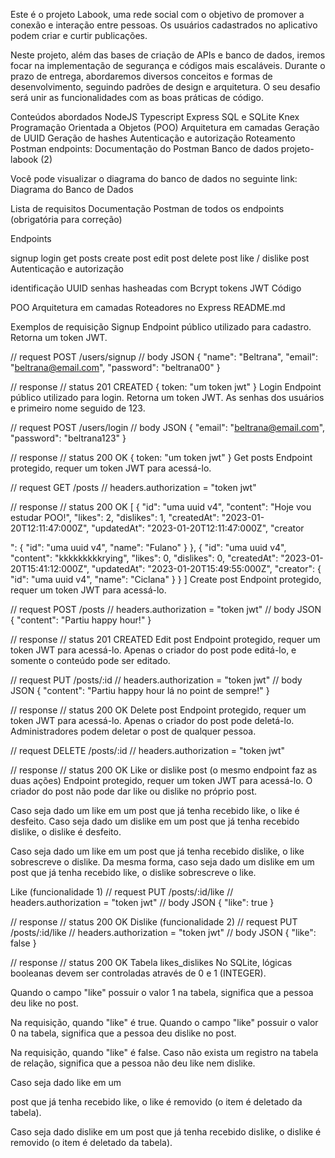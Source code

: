Este é o projeto Labook, uma rede social com o objetivo de promover a conexão e interação entre pessoas. Os usuários cadastrados no aplicativo podem criar e curtir publicações.

Neste projeto, além das bases de criação de APIs e banco de dados, iremos focar na implementação de segurança e códigos mais escaláveis. Durante o prazo de entrega, abordaremos diversos conceitos e formas de desenvolvimento, seguindo padrões de design e arquitetura. O seu desafio será unir as funcionalidades com as boas práticas de código.

Conteúdos abordados
NodeJS
Typescript
Express
SQL e SQLite
Knex
Programação Orientada a Objetos (POO)
Arquitetura em camadas
Geração de UUID
Geração de hashes
Autenticação e autorização
Roteamento
Postman endpoints: Documentação do Postman
Banco de dados
projeto-labook (2)

Você pode visualizar o diagrama do banco de dados no seguinte link: Diagrama do Banco de Dados

Lista de requisitos
Documentação Postman de todos os endpoints (obrigatória para correção)

Endpoints

 signup
 login
 get posts
 create post
 edit post
 delete post
 like / dislike post
Autenticação e autorização

 identificação UUID
 senhas hasheadas com Bcrypt
 tokens JWT
Código

 POO
 Arquitetura em camadas
 Roteadores no Express
README.md

Exemplos de requisição
Signup
Endpoint público utilizado para cadastro. Retorna um token JWT.

// request POST /users/signup
// body JSON
{
  "name": "Beltrana",
  "email": "beltrana@email.com",
  "password": "beltrana00"
}

// response
// status 201 CREATED
{
  token: "um token jwt"
}
Login
Endpoint público utilizado para login. Retorna um token JWT. As senhas dos usuários e primeiro nome seguido de 123.

// request POST /users/login
// body JSON
{
  "email": "beltrana@email.com",
  "password": "beltrana123"
}

// response
// status 200 OK
{
  token: "um token jwt"
}
Get posts
Endpoint protegido, requer um token JWT para acessá-lo.

// request GET /posts
// headers.authorization = "token jwt"

// response
// status 200 OK
[
    {
        "id": "uma uuid v4",
        "content": "Hoje vou estudar POO!",
        "likes": 2,
        "dislikes": 1,
        "createdAt": "2023-01-20T12:11:47:000Z",
        "updatedAt": "2023-01-20T12:11:47:000Z",
        "creator

": {
            "id": "uma uuid v4",
            "name": "Fulano"
        }
    },
    {
        "id": "uma uuid v4",
        "content": "kkkkkkkkkrying",
        "likes": 0,
        "dislikes": 0,
        "createdAt": "2023-01-20T15:41:12:000Z",
        "updatedAt": "2023-01-20T15:49:55:000Z",
        "creator": {
            "id": "uma uuid v4",
            "name": "Ciclana"
        }
    }
]
Create post
Endpoint protegido, requer um token JWT para acessá-lo.

// request POST /posts
// headers.authorization = "token jwt"
// body JSON
{
    "content": "Partiu happy hour!"
}

// response
// status 201 CREATED
Edit post
Endpoint protegido, requer um token JWT para acessá-lo. Apenas o criador do post pode editá-lo, e somente o conteúdo pode ser editado.

// request PUT /posts/:id
// headers.authorization = "token jwt"
// body JSON
{
    "content": "Partiu happy hour lá no point de sempre!"
}

// response
// status 200 OK
Delete post
Endpoint protegido, requer um token JWT para acessá-lo. Apenas o criador do post pode deletá-lo. Administradores podem deletar o post de qualquer pessoa.

// request DELETE /posts/:id
// headers.authorization = "token jwt"

// response
// status 200 OK
Like or dislike post (o mesmo endpoint faz as duas ações)
Endpoint protegido, requer um token JWT para acessá-lo. O criador do post não pode dar like ou dislike no próprio post.

Caso seja dado um like em um post que já tenha recebido like, o like é desfeito. Caso seja dado um dislike em um post que já tenha recebido dislike, o dislike é desfeito.

Caso seja dado um like em um post que já tenha recebido dislike, o like sobrescreve o dislike. Da mesma forma, caso seja dado um dislike em um post que já tenha recebido like, o dislike sobrescreve o like.

Like (funcionalidade 1)
// request PUT /posts/:id/like
// headers.authorization = "token jwt"
// body JSON
{
    "like": true
}

// response
// status 200 OK
Dislike (funcionalidade 2)
// request PUT /posts/:id/like
// headers.authorization = "token jwt"
// body JSON
{
    "like": false
}

// response
// status 200 OK
Tabela likes_dislikes
No SQLite, lógicas booleanas devem ser controladas através de 0 e 1 (INTEGER).

Quando o campo "like" possuir o valor 1 na tabela, significa que a pessoa deu like no post.

Na requisição, quando "like" é true.
Quando o campo "like" possuir o valor 0 na tabela, significa que a pessoa deu dislike no post.

Na requisição, quando "like" é false.
Caso não exista um registro na tabela de relação, significa que a pessoa não deu like nem dislike.

Caso seja dado like em um

post que já tenha recebido like, o like é removido (o item é deletado da tabela).

Caso seja dado dislike em um post que já tenha recebido dislike, o dislike é removido (o item é deletado da tabela).